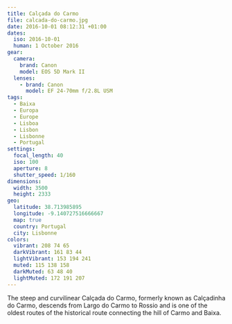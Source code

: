 ```yaml
---
title: Calçada do Carmo
file: calcada-do-carmo.jpg
date: 2016-10-01 08:12:31 +01:00
dates:
  iso: 2016-10-01
  human: 1 October 2016
gear:
  camera:
    brand: Canon
    model: EOS 5D Mark II
  lenses:
    - brand: Canon
      model: EF 24-70mm f/2.8L USM
tags:
  - Baixa
  - Europa
  - Europe
  - Lisboa
  - Lisbon
  - Lisbonne
  - Portugal
settings:
  focal_length: 40
  iso: 100
  aperture: 8
  shutter_speed: 1/160
dimensions:
  width: 3500
  height: 2333
geo:
  latitude: 38.713985895
  longitude: -9.140727516666667
  map: true
  country: Portugal
  city: Lisbonne
colors:
  vibrant: 208 74 65
  darkVibrant: 161 83 44
  lightVibrant: 153 194 241
  muted: 115 138 158
  darkMuted: 63 48 40
  lightMuted: 172 191 207
---
```


The steep and curvilinear Calçada do Carmo, formerly known as Calçadinha do Carmo, descends from Largo do Carmo to Rossio and is one of the oldest routes of the historical route connecting the hill of Carmo and Baixa.

